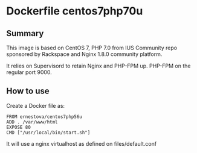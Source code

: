 # Dockerfile centos7php70u

## Summary

This image is based on CentOS 7, PHP 7.0 from IUS Community repo sponsored by Rackspace and  Nginx 1.8.0 community platform.

It relies on Supervisord to retain Nginx and PHP-FPM up. PHP-FPM on the regular port 9000.  

## How to use

Create a Docker file as: 

    FROM ernestova/centos7php56u
    ADD . /var/www/html
    EXPOSE 80
    CMD ["/usr/local/bin/start.sh"]
    
It will use a nginx virtualhost as defined on files/default.conf
